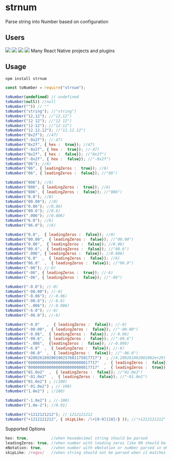 # strnum
Parse string into Number based on configuration

## Users

<a href="https://github.com/aws-amplify" target="_blank"><img src="https://avatars.githubusercontent.com/u/41077760?s=100&v=4"></a>
<a href="https://github.com/astrapay" target="_blank"><img src="https://avatars.githubusercontent.com/u/90901882?s=100&v=4"></a>
<a href="https://github.com/process-analytics" target="_blank"><img src="https://avatars.githubusercontent.com/u/60110287?s=100&v=4"></a>
<a href="https://github.com/NaturalIntelligence" target="_blank"><img src="https://avatars.githubusercontent.com/u/16322633?s=100&v=4"></a>
Many React Native projects and plugins

## Usage

```bash
npm install strnum
```
```js
const toNumber = require("strnum");

toNumber(undefined) // undefined
toNumber(null)) //null
toNumber("")) // ""
toNumber("string"); //"string")
toNumber("12,12"); //"12,12")
toNumber("12 12"); //"12 12")
toNumber("12-12"); //"12-12")
toNumber("12.12.12"); //"12.12.12")
toNumber("0x2f"); //47)
toNumber("-0x2f"); //-47)
toNumber("0x2f", { hex :  true}); //47)
toNumber("-0x2f", { hex :  true}); //-47)
toNumber("0x2f", { hex :  false}); //"0x2f")
toNumber("-0x2f", { hex :  false}); //"-0x2f")
toNumber("06"); //6)
toNumber("06", { leadingZeros :  true}); //6)
toNumber("06", { leadingZeros :  false}); //"06")

toNumber("006"); //6)
toNumber("006", { leadingZeros :  true}); //6)
toNumber("006", { leadingZeros :  false}); //"006")
toNumber("0.0"); //0)
toNumber("00.00"); //0)
toNumber("0.06"); //0.06)
toNumber("00.6"); //0.6)
toNumber(".006"); //0.006)
toNumber("6.0"); //6)
toNumber("06.0"); //6)

toNumber("0.0",  { leadingZeros :  false}); //0)
toNumber("00.00",  { leadingZeros :  false}); //"00.00")
toNumber("0.06",  { leadingZeros :  false}); //0.06)
toNumber("00.6",  { leadingZeros :  false}); //"00.6")
toNumber(".006", { leadingZeros :  false}); //0.006)
toNumber("6.0"  ,  { leadingZeros :  false}); //6)
toNumber("06.0"  ,  { leadingZeros :  false}); //"06.0")
toNumber("-06"); //-6)
toNumber("-06", { leadingZeros :  true}); //-6)
toNumber("-06", { leadingZeros :  false}); //"-06")

toNumber("-0.0"); //-0)
toNumber("-00.00"); //-0)
toNumber("-0.06"); //-0.06)
toNumber("-00.6"); //-0.6)
toNumber("-.006"); //-0.006)
toNumber("-6.0"); //-6)
toNumber("-06.0"); //-6)

toNumber("-0.0"   ,  { leadingZeros :  false}); //-0)
toNumber("-00.00",  { leadingZeros :  false}); //"-00.00")
toNumber("-0.06",  { leadingZeros :  false}); //-0.06)
toNumber("-00.6",  { leadingZeros :  false}); //"-00.6")
toNumber("-.006",  {leadingZeros :  false}); //-0.006)
toNumber("-6.0"  ,  { leadingZeros :  false}); //-6)
toNumber("-06.0"  ,  { leadingZeros :  false}); //"-06.0")
toNumber("420926189200190257681175017717")  ; //4.209261892001902e+29)
toNumber("000000000000000000000000017717"  ,  { leadingZeros :  false}); //"000000000000000000000000017717")
toNumber("000000000000000000000000017717"  ,  { leadingZeros :  true}); //17717)
toNumber("01.0e2"  ,  { leadingZeros :  false}); //"01.0e2")
toNumber("-01.0e2"  ,  { leadingZeros :  false}); //"-01.0e2")
toNumber("01.0e2") ; //100)
toNumber("-01.0e2") ; //-100)
toNumber("1.0e2") ; //100)

toNumber("-1.0e2") ; //-100)
toNumber("1.0e-2"); //0.01)

toNumber("+1212121212"); // 1212121212
toNumber("+1212121212", { skipLike: /\+[0-9]{10}/} )); //"+1212121212"
```

Supported Options
```js
hex: true,          //when hexadecimal string should be parsed
leadingZeros: true, //when number with leading zeros like 08 should be parsed. 0.0 is not impacted
eNotation: true,    //when number with eNotation or number parsed in eNotation should be considered
skipLike: /regex/   //when string should not be parsed when it matches the specified regular expression
```

